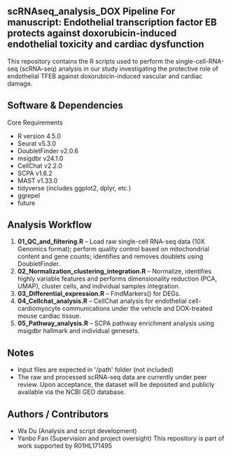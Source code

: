 ## scRNAseq_analysis_DOX Pipeline For manuscript: Endothelial transcription factor EB protects against doxorubicin-induced endothelial toxicity and cardiac dysfunction
This repository contains the R scripts used to perform the single-cell-RNA-seq (scRNA-seq) analysis in our study investigating the protective role of endothelial TFEB against doxorubicin-induced vascular and cardiac damage.

## Software & Dependencies
Core Requirements
- R version 4.5.0
- Seurat v5.3.0
- DoubletFinder v2.0.6
- msigdbr v24.1.0
- CellChat v2.2.0
- SCPA v1.6.2
- MAST v1.33.0
- tidyverse (includes ggplot2, dplyr, etc.)
- ggrepel
- future

## Analysis Workflow
1. **01_QC_and_filtering.R** – Load raw single-cell RNA-seq data (10X Genomics format); perform quality control based on mitochondrial content and gene counts; identifies and removes doublets using DoubletFinder.
2. **02_Normalization_clustering_integration.R** – Normalize, identifies highly variable features and performs dimensionality reduction (PCA, UMAP), cluster cells, and individual samples integration.
3. **03_Differential_expression.R** – FindMarkers() for DEGs.
4. **04_Cellchat_analysis.R** – CellChat analysis for endothelial cell-cardiomyocyte communications under the vehicle and DOX-treated mouse cardiac tissue.
5. **05_Pathway_analysis.R** – SCPA pathway enrichment analysis using msigdbr hallmark and individual genesets.

## Notes
- Input files are expected in '/path' folder (not included)
-  The raw and processed scRNA-seq data are currently under peer review. Upon acceptance, the dataset will be deposited and publicly available via the NCBI GEO database.

## Authors / Contributors
- Wa Du (Analysis and script development)
- Yanbo Fan (Supervision and project oversight)
This repository is part of work supported by R01HL171495
